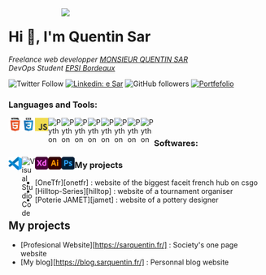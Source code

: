 <img src="https://blog.sarquentin.fr/img/home.png" width="400" align="right"/>
<h1 align="left">Hi 👋, I'm Quentin Sar</h1>
<p>
<em>Freelance web developper <a href="https://sarquentin.fr">MONSIEUR QUENTIN SAR</a></em></br>
<em>DevOps Student <a href="https://www.epsi.fr/">EPSI Bordeaux</a></em>
</p>

![Twitter Follow](https://img.shields.io/twitter/follow/netinq?label=Mon%20Twitter)
[![Linkedin: e Sar](https://img.shields.io/badge/-Quentin%20Sar-blue?style=flat-square&logo=Linkedin&logoColor=white&link=https://www.linkedin.com/in/quentin-sar/)](https://www.linkedin.com/in/quentin-sar/)
![GitHub followers](https://img.shields.io/github/followers/netinq?label=Mon%20Github&style=social)
[![Portfefolio](https://img.shields.io/badge/Mon%20Portefolio-46a2f1.svg?&style=flat-square&logo=Google-Chrome&logoColor=white&link=https://sarq.dev/)](https://sarq.dev/)

### Languages and Tools:

<img align="left" alt="HTML5" width="26px" src="https://raw.githubusercontent.com/github/explore/80688e429a7d4ef2fca1e82350fe8e3517d3494d/topics/html/html.png" />
<img align="left" alt="CSS3" width="26px" src="https://raw.githubusercontent.com/github/explore/80688e429a7d4ef2fca1e82350fe8e3517d3494d/topics/css/css.png" />
<img align="left" alt="CSS3" width="26px" src="https://raw.githubusercontent.com/github/explore/80688e429a7d4ef2fca1e82350fe8e3517d3494d/topics/javascript/javascript.png" />
<img align="left" alt="Python" width="26px" src="https://cdn.jsdelivr.net/gh/devicons/devicon/icons/git/git-plain.svg"/>
<img align="left" alt="Python" width="26px" src="https://cdn.jsdelivr.net/gh/devicons/devicon/icons/java/java-original.svg"/>
<img align="left" alt="Python" width="26px" src="https://cdn.jsdelivr.net/gh/devicons/devicon/icons/laravel/laravel-plain.svg"/>
<img align="left" alt="Python" width="26px" src="https://cdn.jsdelivr.net/gh/devicons/devicon/icons/nodejs/nodejs-original.svg"/>
<img align="left" alt="Python" width="26px" src="https://cdn.jsdelivr.net/gh/devicons/devicon/icons/php/php-original.svg"/>
<img align="left" alt="Python" width="26px" src="https://cdn.jsdelivr.net/gh/devicons/devicon/icons/redis/redis-plain.svg"/>
<img align="left" alt="Python" width="26px" src="https://cdn.jsdelivr.net/gh/devicons/devicon/icons/vuejs/vuejs-original.svg"/>
<img align="left" alt="Python" width="26px" src="https://cdn.jsdelivr.net/gh/devicons/devicon/icons/docker/docker-plain.svg"/>
<br />

### Softwares:

<img align="left" alt="Visual Studio Code" width="26px" src="https://raw.githubusercontent.com/github/explore/80688e429a7d4ef2fca1e82350fe8e3517d3494d/topics/visual-studio-code/visual-studio-code.png" />
<img align="left" alt="Visual Studio Code" width="26px" src="https://cdn.jsdelivr.net/gh/devicons/devicon/icons/phpstorm/phpstorm-original.svg" />
<img align="left" alt="XD" width="26px" src="https://github.com/Aakarsh-B/trying-repos/blob/master/adobexd.png?raw=true"/>
<img align="left" alt="Illustrator" width="26px" src="https://github.com/Aakarsh-B/trying-repos/blob/master/illustrator.png?raw=true"/>
<img align="left" alt="Photoshop" width="26px" src="https://github.com/Aakarsh-B/trying-repos/blob/master/photoshop.png?raw=true"/>


### My projects
- [OneTfr][onetfr] : website of the biggest faceit french hub on csgo
- [Hilltop-Series][hilltop] : website of a tournament organiser
- [Poterie JAMET][jamet] : website of a pottery designer

## My projects
- [Profesional Website][https://sarquentin.fr/] : Society's one page website
- [My blog][https://blog.sarquentin.fr/] : Personnal blog website
